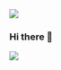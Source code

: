<img src="https://capsule-render.vercel.app/api?type=waving&color=ff8f2e&height=100&section=header&text=H%20i&FontSize=10" />

### Hi there 👋

<img src="https://capsule-render.vercel.app/api?type=waving&color=ff8f2e&height=100&section=footer" />


<!--
**zayoonez/zayoonez** is a ✨ _special_ ✨ repository because its `README.md` (this file) appears on your GitHub profile.

Here are some ideas to get you started:

- 🔭 I’m currently working on ...
- 🌱 I’m currently learning ...
- 👯 I’m looking to collaborate on ...
- 🤔 I’m looking for help with ...
- 💬 Ask me about ...
- 📫 How to reach me: ...
- 😄 Pronouns: ...
- ⚡ Fun fact: ...
-->
